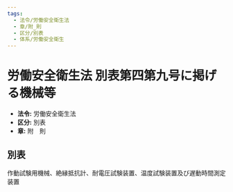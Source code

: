 ```yaml
---
tags:
  - 法令/労働安全衛生法
  - 章/附_則
  - 区分/別表
  - 体系/労働安全衛生
---
```

# 労働安全衛生法 別表第四第九号に掲げる機械等

- **法令:** 労働安全衛生法
- **区分:** 別表
- **章:** 附　則

## 別表
作動試験用機械、絶縁抵抗計、耐電圧試験装置、温度試験装置及び遅動時間測定装置

